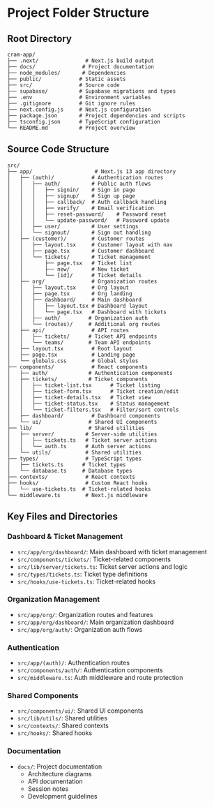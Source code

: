 # Project Folder Structure

## Root Directory
```
cram-app/
├── .next/               # Next.js build output
├── docs/               # Project documentation
├── node_modules/       # Dependencies
├── public/            # Static assets
├── src/               # Source code
├── supabase/          # Supabase migrations and types
├── .env               # Environment variables
├── .gitignore         # Git ignore rules
├── next.config.js     # Next.js configuration
├── package.json       # Project dependencies and scripts
├── tsconfig.json      # TypeScript configuration
└── README.md          # Project overview
```

## Source Code Structure
```
src/
├── app/                    # Next.js 13 app directory
│   ├── (auth)/            # Authentication routes
│   │   ├── auth/          # Public auth flows
│   │   │   ├── signin/    # Sign in page
│   │   │   ├── signup/    # Sign up page
│   │   │   ├── callback/  # Auth callback handling
│   │   │   ├── verify/    # Email verification
│   │   │   ├── reset-password/    # Password reset
│   │   │   └── update-password/   # Password update
│   │   ├── user/          # User settings
│   │   └── signout/       # Sign out handling
│   ├── (customer)/        # Customer routes
│   │   ├── layout.tsx     # Customer layout with nav
│   │   ├── page.tsx       # Customer dashboard
│   │   └── tickets/       # Ticket management
│   │       ├── page.tsx   # Ticket list
│   │       ├── new/       # New ticket
│   │       └── [id]/      # Ticket details
│   ├── org/               # Organization routes
│   │   ├── layout.tsx     # Org layout
│   │   ├── page.tsx       # Org landing
│   │   ├── dashboard/     # Main dashboard
│   │   │   ├── layout.tsx # Dashboard layout
│   │   │   └── page.tsx   # Dashboard with tickets
│   │   ├── auth/         # Organization auth
│   │   └── (routes)/     # Additional org routes
│   ├── api/               # API routes
│   │   ├── tickets/      # Ticket API endpoints
│   │   └── teams/        # Team API endpoints
│   ├── layout.tsx         # Root layout
│   ├── page.tsx           # Landing page
│   └── globals.css        # Global styles
├── components/            # React components
│   ├── auth/             # Authentication components
│   ├── tickets/          # Ticket components
│   │   ├── ticket-list.tsx      # Ticket listing
│   │   ├── ticket-form.tsx      # Ticket creation/edit
│   │   ├── ticket-details.tsx   # Ticket view
│   │   ├── ticket-status.tsx    # Status management
│   │   └── ticket-filters.tsx   # Filter/sort controls
│   ├── dashboard/         # Dashboard components
│   └── ui/               # Shared UI components
├── lib/                  # Shared utilities
│   ├── server/          # Server-side utilities
│   │   ├── tickets.ts   # Ticket server actions
│   │   └── auth.ts      # Auth server actions
│   └── utils/           # Shared utilities
├── types/               # TypeScript types
│   ├── tickets.ts      # Ticket types
│   └── database.ts     # Database types
├── contexts/            # React contexts
├── hooks/               # Custom React hooks
│   └── use-tickets.ts  # Ticket-related hooks
└── middleware.ts        # Next.js middleware
```

## Key Files and Directories

### Dashboard & Ticket Management
- `src/app/org/dashboard/`: Main dashboard with ticket management
- `src/components/tickets/`: Ticket-related components
- `src/lib/server/tickets.ts`: Ticket server actions and logic
- `src/types/tickets.ts`: Ticket type definitions
- `src/hooks/use-tickets.ts`: Ticket-related hooks

### Organization Management
- `src/app/org/`: Organization routes and features
- `src/app/org/dashboard/`: Main organization dashboard
- `src/app/org/auth/`: Organization auth flows

### Authentication
- `src/app/(auth)/`: Authentication routes
- `src/components/auth/`: Authentication components
- `src/middleware.ts`: Auth middleware and route protection

### Shared Components
- `src/components/ui/`: Shared UI components
- `src/lib/utils/`: Shared utilities
- `src/contexts/`: Shared contexts
- `src/hooks/`: Shared hooks

### Documentation
- `docs/`: Project documentation
  - Architecture diagrams
  - API documentation
  - Session notes
  - Development guidelines
